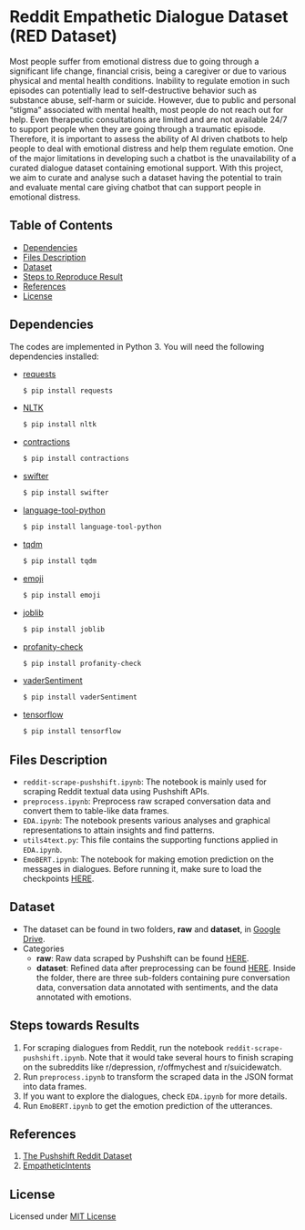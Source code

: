 # Reddit Empathetic Dialogue Dataset (RED Dataset)
Most people suffer from emotional distress due to going through a significant life change, financial crisis, being a caregiver or due to various physical and mental health conditions. Inability to regulate emotion in such episodes can potentially lead to self-destructive behavior such as substance abuse, self-harm or suicide. However, due to public and personal “stigma” associated with mental health, most people do not reach out for help. Even therapeutic consultations are limited and are not available 24/7 to support people when they are going through a traumatic episode. Therefore, it is important to assess the ability of AI driven chatbots to help people to deal with emotional distress and help them regulate emotion. One of the major limitations in developing such a chatbot is the unavailability of a curated dialogue dataset containing emotional support. With this project, we aim to curate and analyse such a dataset having the potential to train and evaluate mental care giving chatbot that can support people in emotional distress.

## Table of Contents
- [Dependencies](#dependencies)
- [Files Description](#files-description)
- [Dataset](#dataset)
- [Steps to Reproduce Result](#steps-to-reproduce-our-result)
- [References](#references)
- [License](#license)

## Dependencies
The codes are implemented in Python 3. You will need the following dependencies installed:

* [requests]
    ```bash
    $ pip install requests
    ```
* [NLTK]
    ```bash
    $ pip install nltk
    ```

* [contractions]
    ```bash
    $ pip install contractions
    ```
    
* [swifter]
    ```bash
    $ pip install swifter
    ```
    
* [language-tool-python]
    ```bash
    $ pip install language-tool-python
    ```

* [tqdm]
    ```bash
    $ pip install tqdm
    ```
    
* [emoji]
    ```bash
    $ pip install emoji
    ```
    
* [joblib]
    ```bash
    $ pip install joblib
    ```
    
* [profanity-check]
    ```bash
    $ pip install profanity-check
    ```

* [vaderSentiment]
    ```bash
    $ pip install vaderSentiment
    ```
    
* [tensorflow]
    ```bash
    $ pip install tensorflow
    ```

## Files Description
- `reddit-scrape-pushshift.ipynb`: The notebook is mainly used for scraping Reddit textual data using Pushshift APIs.
- `preprocess.ipynb`: Preprocess raw scraped conversation data and convert them to table-like data frames.
- `EDA.ipynb`: The notebook presents various analyses and graphical representations to attain insights and find patterns.
- `utils4text.py`: This file contains the supporting functions applied in `EDA.ipynb`.
- `EmoBERT.ipynb`: The notebook for making emotion prediction on the messages in dialogues. Before running it, make sure to load the checkpoints [HERE](https://drive.google.com/drive/folders/1bsMW6AA_vytzwLDNA5OXhp6IZK_RC0GF?usp=sharing).

## Dataset
* The dataset can be found in two folders, **raw** and **dataset**, in [Google Drive](https://drive.google.com/drive/folders/1d74Po6N-es2-2UOsoWSWjCcAACpF_dCG?usp=sharing). 
* Categories 
  - **raw**: Raw data scraped by Pushshift can be found [HERE](https://drive.google.com/drive/folders/1_tSoGY2TP7ytGpg8i_EZc777X36Cc5xy?usp=sharing).
  - **dataset**: Refined data after preprocessing can be found [HERE](https://drive.google.com/drive/folders/1WyaenOEfs9KI7bHYST7pKwGQZP5TMC3R?usp=sharing). Inside the folder, there are three sub-folders containing pure conversation data, conversation data annotated with sentiments, and the data annotated with emotions. 


## Steps towards Results
1. For scraping dialogues from Reddit, run the notebook `reddit-scrape-pushshift.ipynb`. Note that it would take several hours to finish scraping on the subreddits like r/depression, r/offmychest and r/suicidewatch.
2. Run `preprocess.ipynb` to transform the scraped data in the JSON format into data frames.
3. If you want to explore the dialogues, check `EDA.ipynb` for more details.
4. Run `EmoBERT.ipynb` to get the emotion prediction of the utterances.



[requests]: <https://pypi.org/project/requests/>
[NLTK]: <https://pypi.org/project/nltk/>
[contractions]: <https://pypi.org/project/contractions/>
[swifter]: <https://pypi.org/project/swifter/>
[language-tool-python]: <https://pypi.org/project/language-tool-python/>
[tqdm]: <https://pypi.org/project/tqdm/>
[emoji]: <https://pypi.org/project/emoji/>
[joblib]: <https://pypi.org/project/joblib/>
[profanity-check]: <https://pypi.org/project/profanity-check/>
[vaderSentiment]: <https://pypi.org/project/vaderSentiment/>
[tensorflow]: <https://pypi.org/project/tensorflow/>

## References
1. [The Pushshift Reddit Dataset](https://arxiv.org/abs/2001.08435)
2. [EmpatheticIntents](https://github.com/anuradha1992/EmpatheticIntents.git)

## License
Licensed under [MIT License](LICENSE)
